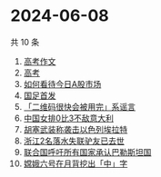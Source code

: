 # 2024-06-08

共 10 条

<!-- BEGIN -->
<!-- 最后更新时间 Sat Jun 08 2024 02:15:32 GMT+0800 (China Standard Time) -->

1. [高考作文](https://www.zhihu.com/search?q=%E9%AB%98%E8%80%83%E4%BD%9C%E6%96%87)
1. [高考](https://www.zhihu.com/search?q=%E9%AB%98%E8%80%83)
1. [如何看待今日A股市场](https://www.zhihu.com/search?q=%E5%A6%82%E4%BD%95%E7%9C%8B%E5%BE%85%E4%BB%8A%E6%97%A5A%E8%82%A1%E5%B8%82%E5%9C%BA)
1. [国足首发](https://www.zhihu.com/search?q=%E5%9B%BD%E8%B6%B3%E9%A6%96%E5%8F%91)
1. [「二维码很快会被用完」系谣言](https://www.zhihu.com/search?q=%E3%80%8C%E4%BA%8C%E7%BB%B4%E7%A0%81%E5%BE%88%E5%BF%AB%E4%BC%9A%E8%A2%AB%E7%94%A8%E5%AE%8C%E3%80%8D%E7%B3%BB%E8%B0%A3%E8%A8%80)
1. [中国女排0比3不敌意大利](https://www.zhihu.com/search?q=%E4%B8%AD%E5%9B%BD%E5%A5%B3%E6%8E%920%E6%AF%943%E4%B8%8D%E6%95%8C%E6%84%8F%E5%A4%A7%E5%88%A9)
1. [胡塞武装称袭击以色列埃拉特](https://www.zhihu.com/search?q=%E8%83%A1%E5%A1%9E%E6%AD%A6%E8%A3%85%E7%A7%B0%E8%A2%AD%E5%87%BB%E4%BB%A5%E8%89%B2%E5%88%97%E5%9F%83%E6%8B%89%E7%89%B9)
1. [浙江2名落水失联驴友已去世](https://www.zhihu.com/search?q=%E6%B5%99%E6%B1%9F2%E5%90%8D%E8%90%BD%E6%B0%B4%E5%A4%B1%E8%81%94%E9%A9%B4%E5%8F%8B%E5%B7%B2%E5%8E%BB%E4%B8%96)
1. [联合国呼吁所有国家承认巴勒斯坦国](https://www.zhihu.com/search?q=%E8%81%94%E5%90%88%E5%9B%BD%E5%91%BC%E5%90%81%E6%89%80%E6%9C%89%E5%9B%BD%E5%AE%B6%E6%89%BF%E8%AE%A4%E5%B7%B4%E5%8B%92%E6%96%AF%E5%9D%A6%E5%9B%BD)
1. [嫦娥六号在月背挖出「中」字](https://www.zhihu.com/search?q=%E5%AB%A6%E5%A8%A5%E5%85%AD%E5%8F%B7%E5%9C%A8%E6%9C%88%E8%83%8C%E6%8C%96%E5%87%BA%E3%80%8C%E4%B8%AD%E3%80%8D%E5%AD%97)

<!-- END -->
